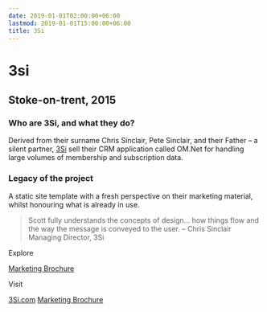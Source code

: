 ```yaml
---
date: 2019-01-01T02:00:00+06:00
lastmod: 2019-01-01T15:00:00+06:00
title: 3Si
---
```


# 3si
## Stoke-on-trent, 2015
### Who are 3Si, and what they do?

Derived from their surname Chris Sinclair, Pete Sinclair, and their Father – a silent partner, [3Si](https://inspiredlabs.co.uk/3-si.com/) sell their CRM application called OM.Net for handling large volumes of membership and subscription data.

### Legacy of the project

A static site template with a fresh perspective on their marketing material, whilst honouring what is already in use.

> Scott fully understands the concepts of design…
    how things flow and the way the message is conveyed to the user.
    – Chris Sinclair Managing Director, 3Si 
    
Explore

[Marketing Brochure](https://inspiredlabs.co.uk/3-si.com/print/3si-infosheets-draft.pdf)

Visit

[3Si.com](https://inspiredlabs.co.uk/3-si.com/) [Marketing Brochure](https://inspiredlabs.co.uk/3-si.com/print/3si-infosheets-draft.pdf)

